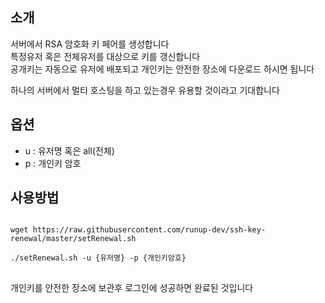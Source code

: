 ## 소개
서버에서 RSA 암호화 키 페어를 생성합니다   
특정유저 혹은 전체유저를 대상으로 키를 갱신합니다    
공개키는 자동으로 유저에 배포되고 개인키는 안전한 장소에 다운로드 하시면 됩니다    

하나의 서버에서 멀티 호스팅을 하고 있는경우 유용할 것이라고 기대합니다 

## 옵션
- u : 유저명 혹은 all(전체)
- p : 개인키 암호 

## 사용방법
<pre>
<code>
wget https://raw.githubusercontent.com/runup-dev/ssh-key-renewal/master/setRenewal.sh

./setRenewal.sh -u {유저명} -p {개인키암호}
</code>
</pre>

개인키를 안전한 장소에 보관후 로그인에 성공하면 완료된 것입니다 
